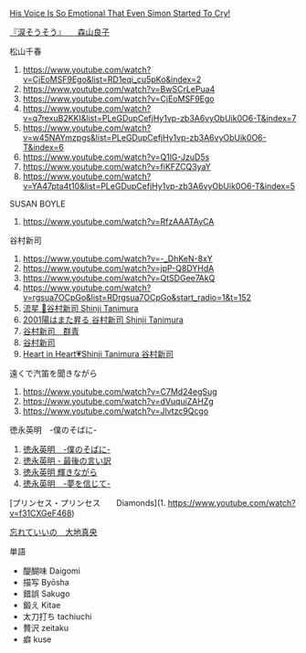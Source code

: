 
[His Voice Is So Emotional That Even Simon Started To Cry!](https://www.youtube.com/watch?v=eHiH1NytwjM)

[『涙そうそう』　　森山良子](https://www.youtube.com/watch?v=pISpugSrtoY)

松山千春
1. https://www.youtube.com/watch?v=CjEoMSF9Ego&list=RD1eqi_cu5pKo&index=2
1. https://www.youtube.com/watch?v=BwSCrLePua4
1. https://www.youtube.com/watch?v=CjEoMSF9Ego
1. https://www.youtube.com/watch?v=q7rexuB2KKI&list=PLeGDupCefjHy1vp-zb3A6vyObUik0O6-T&index=7
1. https://www.youtube.com/watch?v=w45NAYmzpgs&list=PLeGDupCefjHy1vp-zb3A6vyObUik0O6-T&index=6
1. https://www.youtube.com/watch?v=Q1lG-JzuD5s
1. https://www.youtube.com/watch?v=fiKFZCQ3yaY
1. https://www.youtube.com/watch?v=YA47pta4t10&list=PLeGDupCefjHy1vp-zb3A6vyObUik0O6-T&index=5

SUSAN BOYLE
1. https://www.youtube.com/watch?v=RfzAAATAyCA

谷村新司
1. https://www.youtube.com/watch?v=-_DhKeN-8xY
1. https://www.youtube.com/watch?v=jpP-Q8DYHdA
1. https://www.youtube.com/watch?v=QtSDGee7AkQ
1. https://www.youtube.com/watch?v=rgsua7OCpGo&list=RDrgsua7OCpGo&start_radio=1&t=152
1. [流星 🌠谷村新司 Shinji Tanimura](https://www.youtube.com/watch?v=jmtKVDQWozo)
1. [2001陽はまた昇る 谷村新司 Shinji Tanimura](https://www.youtube.com/watch?v=3Al5PnWYnnw)
1. [谷村新司　群青](https://www.youtube.com/watch?v=hLObHOcr11k)
1. [谷村新司](http://www.tanimura.com)
1. [Heart in Heart💗Shinji Tanimura 谷村新司](https://www.youtube.com/watch?v=kcJr_AExTOA)


遠くで汽笛を聞きながら
1. https://www.youtube.com/watch?v=C7Md24egSug
1. https://www.youtube.com/watch?v=dVuquiZAHZg
1. https://www.youtube.com/watch?v=Jlvtzc9Qcgo

徳永英明　-僕のそばに-
1. [徳永英明　-僕のそばに-](https://www.youtube.com/watch?v=30TzN7L-V0A&list=RD30TzN7L-V0A&start_radio=1)
1. [徳永英明 - 最後の言い訳](https://www.youtube.com/watch?v=TyapKDAhr4E)
1. [徳永英明 輝きながら](https://www.youtube.com/watch?v=agfjU6y7J0I)
1. [徳永英明　-夢を信じて-](https://www.youtube.com/watch?v=D7CssS7G_CQ)

[プリンセス・プリンセス　　Diamonds](1. https://www.youtube.com/watch?v=f31CXGeF468)

[忘れていいの　大地真央](https://www.youtube.com/watch?v=AQE8UT9qsy0)

単語
- 醍醐味 Daigomi
- 描写 Byōsha
- 錯誤 Sakugo
- 鍛え Kitae
- 太刀打ち tachiuchi
- 贅沢 zeitaku
- 癖 kuse

